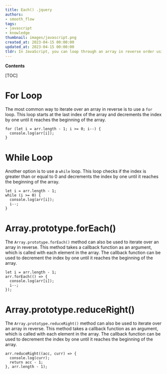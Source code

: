 ```yaml
---
title: Each() .jquery
authors:
- smooth_flow
tags:
- javascript
- knowledge
thumbnail: images/javascript.png
created_at: 2023-04-15 00:00:00
updated_at: 2023-04-15 00:00:00
tldr: In JavaScript, you can loop through an array in reverse order using the for loop with a decrementing counter.
---
```


**Contents**

[TOC]

# For Loop 
The most common way to iterate over an array in reverse is to use a `for` loop. This loop starts at the last index of the array and decrements the index by one until it reaches the beginning of the array.

```
for (let i = arr.length - 1; i >= 0; i--) {
  console.log(arr[i]);
}
```

# While Loop
Another option is to use a `while` loop. This loop checks if the index is greater than or equal to 0 and decrements the index by one until it reaches the beginning of the array.

```
let i = arr.length - 1;
while (i >= 0) {
  console.log(arr[i]);
  i--;
}
```

# Array.prototype.forEach()
The `Array.prototype.forEach()` method can also be used to iterate over an array in reverse. This method takes a callback function as an argument, which is called with each element in the array. The callback function can be used to decrement the index by one until it reaches the beginning of the array.

```
let i = arr.length - 1;
arr.forEach(() => {
  console.log(arr[i]);
  i--;
});
```

# Array.prototype.reduceRight()
The `Array.prototype.reduceRight()` method can also be used to iterate over an array in reverse. This method takes a callback function as an argument, which is called with each element in the array. The callback function can be used to decrement the index by one until it reaches the beginning of the array.

```
arr.reduceRight((acc, curr) => {
  console.log(curr);
  return acc - 1;
}, arr.length - 1);
```
